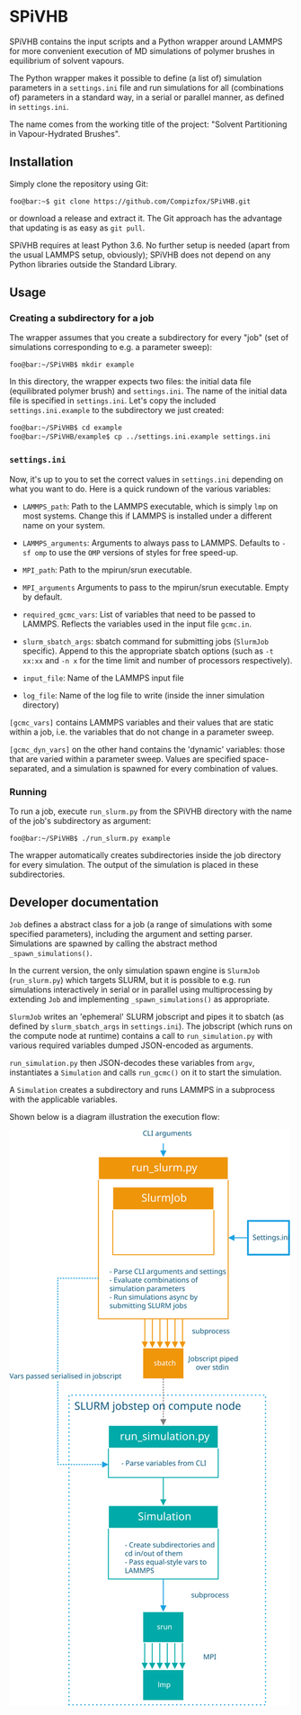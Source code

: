 # SPiVHB
SPiVHB contains the input scripts and a Python wrapper around LAMMPS for more convenient execution of MD simulations
of polymer brushes in equilibrium of solvent vapours.
 
The Python wrapper makes it possible to define (a list of) simulation parameters in a `settings.ini` file and run
simulations for all (combinations of) parameters in a standard way, in a serial or parallel manner, as defined in
`settings.ini`.

The name comes from the working title of the project: "Solvent Partitioning in Vapour-Hydrated Brushes".

## Installation
Simply clone the repository using Git:

```console
foo@bar:~$ git clone https://github.com/Compizfox/SPiVHB.git
```

or download a release and extract it. The Git approach has the advantage that updating is as easy as `git pull`.

SPiVHB requires at least Python 3.6. No further setup is needed (apart from the usual LAMMPS setup, obviously); SPiVHB
does not depend on any Python libraries outside the Standard Library.

## Usage
### Creating a subdirectory for a job
The wrapper assumes that you create a subdirectory for every "job" (set of simulations corresponding to e.g. a parameter
sweep):

```console
foo@bar:~/SPiVHB$ mkdir example
```

In this directory, the wrapper expects two files: the initial data file (equilibrated polymer brush) and `settings.ini`.
The name of the initial data file is specified in `settings.ini`. Let's copy the included `settings.ini.example` to the
subdirectory we just created:

```console
foo@bar:~/SPiVHB$ cd example
foo@bar:~/SPiVHB/example$ cp ../settings.ini.example settings.ini
```

### `settings.ini`
Now, it's up to you to set the correct values in `settings.ini` depending on what you want to do. Here is a quick
rundown of the various variables:

- `LAMMPS_path`: Path to the LAMMPS executable, which is simply `lmp` on most systems. Change this if LAMMPS is
  installed under a different name on your system.
- `LAMMPS_arguments`: Arguments to always pass to LAMMPS. Defaults to `-sf omp` to use the `OMP` versions of styles for
  free speed-up.
- `MPI_path`: Path to the mpirun/srun executable.
- `MPI_arguments` Arguments to pass to the mpirun/srun executable. Empty by default.

- `required_gcmc_vars`: List of variables that need to be passed to LAMMPS. Reflects the variables used in the input
  file `gcmc.in`.
- `slurm_sbatch_args`: sbatch command for submitting jobs (`SlurmJob` specific). Append to this the appropriate sbatch
  options (such as `-t xx:xx` and `-n x` for the time limit and number of processors respectively).
- `input_file`: Name of the LAMMPS input file
- `log_file`: Name of the log file to write (inside the inner simulation directory)

`[gcmc_vars]` contains LAMMPS variables and their values that are static within a job, i.e. the variables that do not
change in a parameter sweep.

`[gcmc_dyn_vars]` on the other hand contains the 'dynamic' variables: those that are varied within a parameter sweep.
Values are specified space-separated, and a simulation is spawned for every combination of values.

### Running
To run a job, execute `run_slurm.py` from the SPiVHB directory with the name of the job's subdirectory as argument:

```console
foo@bar:~/SPiVHB$ ./run_slurm.py example
```

The wrapper automatically creates subdirectories inside the job directory for every simulation. The output of the
simulation is placed in these subdirectories.

## Developer documentation
`Job` defines a abstract class for a job (a range of simulations with some specified parameters), including the argument
and setting parser. Simulations are spawned by calling the abstract method `_spawn_simulations()`.

In the current version, the only simulation spawn engine is `SlurmJob` (`run_slurm.py`) which targets SLURM, but it is
possible to e.g. run simulations interactively in serial or in parallel using multiprocessing by extending `Job` and
implementing `_spawn_simulations()` as appropriate.

`SlurmJob` writes an 'ephemeral' SLURM jobscript and pipes it to sbatch (as defined by `slurm_sbatch_args` in
`settings.ini`). The jobscript (which runs on the compute node at runtime) contains a call to `run_simulation.py` with
various required variables dumped JSON-encoded as arguments.

`run_simulation.py` then JSON-decodes these variables from `argv`, instantiates a `Simulation` and calls `run_gcmc()` on
it to start the simulation.

A `Simulation` creates a subdirectory and runs LAMMPS in a subprocess with the applicable variables.

Shown below is a diagram illustration the execution flow:

![Flow diagram](diagram.svg)
